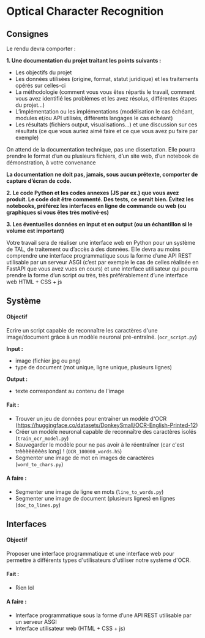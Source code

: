 # Optical Character Recognition

## Consignes

Le rendu devra comporter :

**1. Une documentation du projet traitant les points suivants :**

- Les objectifs du projet
- Les données utilisées (origine, format, statut juridique) et les traitements opérés sur celles-ci
- La méthodologie (comment vous vous êtes répartis le travail, comment vous avez identifié les problèmes et les avez résolus, différentes étapes du projet…)
- L’implémentation ou les implémentations (modélisation le cas échéant, modules et/ou API utilisés, différents langages le cas échéant)
- Les résultats (fichiers output, visualisations…) et une discussion sur ces résultats (ce que vous auriez aimé faire et ce que vous avez pu faire par exemple)

On attend de la documentation technique, pas une dissertation. Elle pourra prendre le format d’un ou plusieurs fichiers, d’un site web, d’un notebook de démonstration, à votre convenance

**La documentation ne doit pas, jamais, sous aucun prétexte, comporter de capture d’écran de code.**

**2. Le code Python et les codes annexes (JS par ex.) que vous avez produit. Le code doit être commenté. Des tests, ce serait bien. Évitez les notebooks, préférez les interfaces en ligne de commande ou web (ou graphiques si vous êtes très motivé⋅es)**

**3. Les éventuelles données en input et en output (ou un échantillon si le volume est important)**

Votre travail sera de réaliser une interface web en Python pour un système de TAL, de traitement ou d’accès à des données. Elle devra au moins comprendre une interface programmatique sous la forme d’une API REST utilisable par un serveur ASGI (c’est par exemple le cas de celles réalisée en FastAPI que vous avez vues en cours) et une interface utilisateur qui pourra prendre la forme d’un script ou très, très préférablement d’une interface web HTML + CSS + js


## Système

#### Objectif

Ecrire un script capable de reconnaître les caractères d'une image/document grâce à un modèle neuronal pré-entraîné. (`ocr_script.py`)

**Input :**

- image (fichier jpg ou png)
- type de document (mot unique, ligne unique, plusieurs lignes)

**Output :**

- texte correspondant au contenu de l'image

#### Fait :

- Trouver un jeu de données pour entraîner un modèle d'OCR (https://huggingface.co/datasets/DonkeySmall/OCR-English-Printed-12)
- Créer un modèle neuronal capable de reconnaître des caractères isolés (`train_ocr_model.py`)
- Sauvegarder le modèle pour ne pas avoir à le réentraîner (car c'est trèèèèèèèès long) ! (`OCR_100000_words.h5`)
- Segmenter une image de mot en images de caractères (`word_to_chars.py`)

#### A faire :

- Segmenter une image de ligne en mots (`line_to_words.py`)
- Segmenter une image de document (plusieurs lignes) en lignes (`doc_to_lines.py`)

## Interfaces

#### Objectif

Proposer une interface programmatique et une interface web pour permettre à différents types d'utilisateurs d'utiliser notre système d'OCR.

#### Fait :

- Rien lol

#### A faire :

- Interface programmatique sous la forme d’une API REST utilisable par un serveur ASGI
- Interface utilisateur web (HTML + CSS + js)
